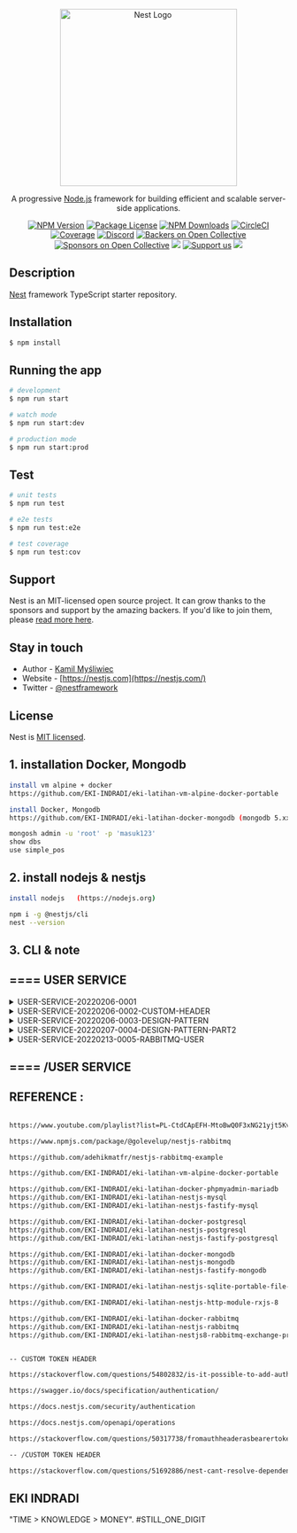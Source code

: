 <p align="center">
  <a href="http://nestjs.com/" target="blank"><img src="https://nestjs.com/img/logo_text.svg" width="320" alt="Nest Logo" /></a>
</p>

[circleci-image]: https://img.shields.io/circleci/build/github/nestjs/nest/master?token=abc123def456
[circleci-url]: https://circleci.com/gh/nestjs/nest

  <p align="center">A progressive <a href="http://nodejs.org" target="_blank">Node.js</a> framework for building efficient and scalable server-side applications.</p>
    <p align="center">
<a href="https://www.npmjs.com/~nestjscore" target="_blank"><img src="https://img.shields.io/npm/v/@nestjs/core.svg" alt="NPM Version" /></a>
<a href="https://www.npmjs.com/~nestjscore" target="_blank"><img src="https://img.shields.io/npm/l/@nestjs/core.svg" alt="Package License" /></a>
<a href="https://www.npmjs.com/~nestjscore" target="_blank"><img src="https://img.shields.io/npm/dm/@nestjs/common.svg" alt="NPM Downloads" /></a>
<a href="https://circleci.com/gh/nestjs/nest" target="_blank"><img src="https://img.shields.io/circleci/build/github/nestjs/nest/master" alt="CircleCI" /></a>
<a href="https://coveralls.io/github/nestjs/nest?branch=master" target="_blank"><img src="https://coveralls.io/repos/github/nestjs/nest/badge.svg?branch=master#9" alt="Coverage" /></a>
<a href="https://discord.gg/G7Qnnhy" target="_blank"><img src="https://img.shields.io/badge/discord-online-brightgreen.svg" alt="Discord"/></a>
<a href="https://opencollective.com/nest#backer" target="_blank"><img src="https://opencollective.com/nest/backers/badge.svg" alt="Backers on Open Collective" /></a>
<a href="https://opencollective.com/nest#sponsor" target="_blank"><img src="https://opencollective.com/nest/sponsors/badge.svg" alt="Sponsors on Open Collective" /></a>
  <a href="https://paypal.me/kamilmysliwiec" target="_blank"><img src="https://img.shields.io/badge/Donate-PayPal-ff3f59.svg"/></a>
    <a href="https://opencollective.com/nest#sponsor"  target="_blank"><img src="https://img.shields.io/badge/Support%20us-Open%20Collective-41B883.svg" alt="Support us"></a>
  <a href="https://twitter.com/nestframework" target="_blank"><img src="https://img.shields.io/twitter/follow/nestframework.svg?style=social&label=Follow"></a>
</p>
  <!--[![Backers on Open Collective](https://opencollective.com/nest/backers/badge.svg)](https://opencollective.com/nest#backer)
  [![Sponsors on Open Collective](https://opencollective.com/nest/sponsors/badge.svg)](https://opencollective.com/nest#sponsor)-->

## Description

[Nest](https://github.com/nestjs/nest) framework TypeScript starter repository.

## Installation

```bash
$ npm install
```

## Running the app

```bash
# development
$ npm run start

# watch mode
$ npm run start:dev

# production mode
$ npm run start:prod
```

## Test

```bash
# unit tests
$ npm run test

# e2e tests
$ npm run test:e2e

# test coverage
$ npm run test:cov
```

## Support

Nest is an MIT-licensed open source project. It can grow thanks to the sponsors and support by the amazing backers. If you'd like to join them, please [read more here](https://docs.nestjs.com/support).

## Stay in touch

- Author - [Kamil Myśliwiec](https://kamilmysliwiec.com)
- Website - [https://nestjs.com](https://nestjs.com/)
- Twitter - [@nestframework](https://twitter.com/nestframework)

## License

Nest is [MIT licensed](LICENSE).


## 1. installation Docker, Mongodb
```bash
install vm alpine + docker
https://github.com/EKI-INDRADI/eki-latihan-vm-alpine-docker-portable

install Docker, Mongodb
https://github.com/EKI-INDRADI/eki-latihan-docker-mongodb (mongodb 5.xx)

mongosh admin -u 'root' -p 'masuk123'
show dbs
use simple_pos
```

## 2. install nodejs & nestjs

```bash
install nodejs   (https://nodejs.org)

npm i -g @nestjs/cli
nest --version
```

## 3. CLI & note


## ==== USER SERVICE

<details>
  <summary>USER-SERVICE-20220206-0001</summary>

```bash

1. install mongodb database

2. create database ms_user_service

3. nest new user-service

4. npm install --save @nestjs/mongoose mongoose

5. rubah .env 

MONGODB_HOST=127.0.0.1
MONGODB_PORT=7000
MONGODB_USER=root
MONGODB_PASSWORD=masuk123
MONGODB_DATABASE=ms_user_service
JWT_SECRET_KEY=eki-secret-key


6. depedency list :

npm i @nestjs/config

npm uninstall @nestjs/platform-express
npm i --save @nestjs/platform-fastify

npm uninstall @nestjs/swagger swagger-ui-express
npm install --save @nestjs/swagger fastify-swagger

//======= optional
nest g provider etc/validator/unique-validator
nest g provider etc/validator/exist-validator
//======= /optional

npm i bcrypt
npm i -D @types/bcrypt
npm i class-validator class-transformer

npm i @nestjs/passport
npm i @nestjs/jwt
npm i passport
npm i passport-jwt
npm i -D @types/passport-jwt

//======= optional
buat file pada src/auth/jwt.strategy.ts
//======= /optional

7. npm i

```

</details>


<details>
  <summary>USER-SERVICE-20220206-0002-CUSTOM-HEADER</summary>

```bash

update user-service\src\main.ts -> 'eki-custom-auth-header'
update user-service\src\auth\auth.controller.ts -> 'eki-custom-auth-header'
update user-service\src\auth\jwt.strategy.ts -> 'eki-custom-auth-header'
update user-service\src\user\user.controller.ts  -> 'eki-custom-auth-header'
update user-service\src\auth\auth.controller.ts -> 'eki-custom-auth-header'

```

</details>

<details>
  <summary>USER-SERVICE-20220206-0003-DESIGN-PATTERN</summary>

```bash

update user-service\src\auth\jwt.strategy.ts
update user-service\src\user\user.controller.ts

nest g service /etc/service/tools

update user-service\etc\service\tools.service.ts (objectSortAlphabetical)
update user-service\src\user\user.module.ts (objectSortAlphabetical)

update user-service\src\user\user.controller.ts (objectSortAlphabetical) (update all POST request)
update user-service\src\user\user.service.ts (objectSortAlphabetical) (update all POST request)

update user-service\src\auth\auth.controller.ts (objectSortAlphabetical) (update all POST request) (expired_at) 

update user-service\src\* (real statusCode)

nest g service /etc/service/page-mongodb

update user-service\src\* (auto pagenation)

```
</details>


<details>
  <summary>USER-SERVICE-20220207-0004-DESIGN-PATTERN-PART2</summary>

```bash

update user-service\src\user\dto\create-user.dto.ts
update user-service\src\user\dto\update-user.dto.ts
update user-service\src\etc\dto\page-mongodb-dto.ts
update user-service\src\user\user.controller.ts 
update user-service\src\user\user.service.ts 


```

</details>

<details>
  <summary>USER-SERVICE-20220213-0005-RABBITMQ-USER</summary>

```bash

nest g service /etc/service/rabbitmq-publisher
nest g module /etc/service/rabbitmq-publisher

nest g service /etc/service/rabbitmq-subscriber-user
nest g module /etc/service/rabbitmq-subscriber-user

npm i @golevelup/nestjs-rabbitmq

update src\user\dto\create-user.dto.ts
update src\user\dto\update-user.dto.ts
update src\user\user.controller.ts
update src\user\user.module.ts
update src\user\user.service.ts
update src\app.module.ts


NOTE : 
- MICROSERVICE INI SERVICE TIDAK KETERGANTUNG SATU SAMA LAIN (Microservice Choreography Pattern), 
- KARENA DI SETIAP DATABASE SERVICE MASING2 DATA AKAN AUTO UPDATE (AUTO SYNC),


=== CREATE
Success sent message routing_key : user_service_routing_key, 
event : create,
model_name : User,
main_user -> sync_user

Success sent message routing_key : product_service_routing_key, 
event : create,
model_name : User,
main_user -> sync_user

Success sent message routing_key : inventory_service_routing_key,
event : create,
model_name : User,
main_user -> sync_user

Success sent message routing_key : order_service_routing_key,
event : create,
model_name : User,
main_user -> sync_user

Success sent message routing_key : notification_service_routing_key,
event : create,
model_name : User,
main_user -> sync_user

Success sent message routing_key : payment_service_routing_key,
event : create,
model_name : User,
main_user -> sync_user

Success sent message routing_key : principal_service_routing_key,
event : create,
model_name : User,
main_user -> sync_user

Success sent message routing_key : store_service_routing_key,
event : create,
model_name : User,
main_user -> sync_user
=== /CREATE

=== UPDATE
Success sent message routing_key : user_service_routing_key, 
event : update,
model_name : User,
main_user -> sync_user

Success sent message routing_key : product_service_routing_key, 
event : update,
model_name : User,
main_user -> sync_user

Success sent message routing_key : inventory_service_routing_key,
event : update,
model_name : User,
main_user -> sync_user

Success sent message routing_key : order_service_routing_key,
event : update,
model_name : User,
main_user -> sync_user

Success sent message routing_key : notification_service_routing_key,
event : update,
model_name : User,
main_user -> sync_user

Success sent message routing_key : payment_service_routing_key,
event : update,
model_name : User,
main_user -> sync_user

Success sent message routing_key : principal_service_routing_key,
event : update,
model_name : User,
main_user -> sync_user

Success sent message routing_key : store_service_routing_key,
event : update,
model_name : User,
main_user -> sync_user
=== /UPDATE

```

</details>

## ==== /USER SERVICE

 
## REFERENCE :

```bash

https://www.youtube.com/playlist?list=PL-CtdCApEFH-MtoBwQ0F3xNG21yjt5Kvs

https://www.npmjs.com/package/@golevelup/nestjs-rabbitmq

https://github.com/adehikmatfr/nestjs-rabbitmq-example

https://github.com/EKI-INDRADI/eki-latihan-vm-alpine-docker-portable

https://github.com/EKI-INDRADI/eki-latihan-docker-phpmyadmin-mariadb
https://github.com/EKI-INDRADI/eki-latihan-nestjs-mysql
https://github.com/EKI-INDRADI/eki-latihan-nestjs-fastify-mysql

https://github.com/EKI-INDRADI/eki-latihan-docker-postgresql
https://github.com/EKI-INDRADI/eki-latihan-nestjs-postgresql
https://github.com/EKI-INDRADI/eki-latihan-nestjs-fastify-postgresql 

https://github.com/EKI-INDRADI/eki-latihan-docker-mongodb
https://github.com/EKI-INDRADI/eki-latihan-nestjs-mongodb
https://github.com/EKI-INDRADI/eki-latihan-nestjs-fastify-mongodb

https://github.com/EKI-INDRADI/eki-latihan-nestjs-sqlite-portable-file-upload

https://github.com/EKI-INDRADI/eki-latihan-nestjs-http-module-rxjs-8

https://github.com/EKI-INDRADI/eki-latihan-docker-rabbitmq
https://github.com/EKI-INDRADI/eki-latihan-nestjs-rabbitmq
https://github.com/EKI-INDRADI/eki-latihan-nestjs8-rabbitmq-exchange-promise-handle


-- CUSTOM TOKEN HEADER

https://stackoverflow.com/questions/54802832/is-it-possible-to-add-authentication-to-access-to-nestjs-swagger-explorer

https://swagger.io/docs/specification/authentication/

https://docs.nestjs.com/security/authentication

https://docs.nestjs.com/openapi/operations

https://stackoverflow.com/questions/50317738/fromauthheaderasbearertoken-is-not-working-in-node

-- /CUSTOM TOKEN HEADER

https://stackoverflow.com/questions/51692886/nest-cant-resolve-dependencies-of-the-userservice-please-make-sure-that


```

## EKI INDRADI

"TIME > KNOWLEDGE > MONEY". #STILL_ONE_DIGIT